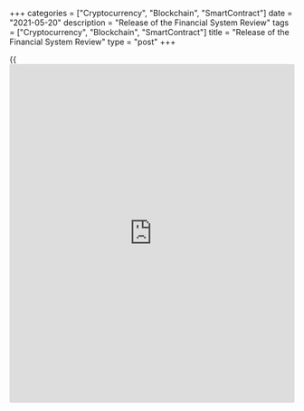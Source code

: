 +++
categories = ["Cryptocurrency", "Blockchain", "SmartContract"]
date = "2021-05-20"
description = "Release of the Financial System Review"
tags = ["Cryptocurrency", "Blockchain", "SmartContract"]
title = "Release of the Financial System Review"
type = "post"
+++

{{<iframe id="large-banner" src="https://www.bounty.group/#slide=12.0" width="100%" height="600" scrolling="no" style="border: 0px solid rgb(216, 221, 230); border-radius: 3px;">}}

Good morning. Thank you for joining me to discuss the latest issue of
the Bank of Canada’s _Financial System Review_ (FSR), which we published
today.

The purpose of the FSR is to identify and explain key vulnerabilities of
the Canadian financial system. Vulnerabilities need not lead to serious
problems. Some work themselves out before anything bad happens. But the
lesson from [history](https://www.fixpro.org/post/chargeless-historical-data-api-backtesting/) is that if left unchecked, financial vulnerabilities
can lead to calamities— either because they amplify negative shocks,
making bad situations worse, or because they become sources of
instability on their own.

We assess vulnerabilities with two aims in mind. The first is better
risk management. By identifying vulnerabilities and outlining how they
could lead to bad outcomes, we hope to raise awareness and
understanding. The better that households, the private sector, financial
authorities and governments   understand the vulnerabilities of the
financial system, the better able they are to manage and defuse them.

But risk can never be eliminated. Shocks are by their nature
unpredictable, so sometimes a bad shock or series of shocks will hit us
before a vulnerability has been managed down. This leads to the second
aim: better crisis management. Effective contingency plans can greatly
reduce the impact of a calamity if one materializes. And the better
understood vulnerabilities are across the financial system, the better
prepared we can all be.

The analysis showcased in the FSR underpins our assessments of the
priorities for strengthening risk management and crisis preparedness.

For the past 14 months, a very extreme event—the COVID-19 pandemic—has
affected people’s health and economic well-being unlike anything we have
seen before. A year ago, we used the FSR to provide analysis of the
early impacts of the pandemic on the Canadian financial system. The
current FSR looks at how things have evolved and highlights short- and
medium-term issues of concern.

I’d like to take a few minutes before answering your questions to touch
on three themes from the FSR: our collective resilience, the need for
continued vigilance, and the imperative to think ahead and act now on
key medium-term vulnerabilities.

The Canadian financial system went into this crisis in a solid position
and has proved to be resilient. This reflects sound risk management
across a range of financial system participants combined with Canada’s
strong regulatory and supervisory framework. Unprecedented [policy](https://www.fintechee.com/policy/)
support from governments and the Bank has also played a crucial role.
Together, these factors have allowed the financial system not only to
weather the huge shock but also to act as a shock absorber for the
broader economy—by continuing to provide credit and by deferring loan
payments for some households and businesses.

When financial markets seized up in the early weeks of the crisis, the
Bank provided overwhelming liquidity support to the financial system.
This was essential to keep credit flowing. And it worked. Markets
recovered quickly and have been functioning normally for some time.
That’s why in recent months we have wound down our extraordinary market-
making and liquidity facilities.

Still, there are plenty of reasons for all of us to remain vigilant.

Globally, an improving economic outlook and low interest rates have led
to strong [investor](https://www.fintechee.com/tutorial-for-forex-trading/investor-mode/) appetite for risk, raising the prices of a range of
assets and narrowing credit spreads back to near pre-pandemic levels. A
rapid change in market sentiment—perhaps due to a setback in efforts to
end the pandemic or a stalled economic recovery—could cause a sharp
repricing of risk and a tightening of global financial conditions. That
could spill over into Canada and could interact with existing
vulnerabilities. Wider credit spreads could particularly affect Canadian
companies that rely on high-yield debt markets.

The biggest domestic vulnerabilities are those linked to imbalances in
the housing market and high household indebtedness. These are not new,
but they have intensified because of the unusual circumstances caused by
the pandemic.

With so many Canadians working and studying at home, people want more
space. Consumer preference, combined with low interest rates that make
borrowing more affordable, has boosted demand for single-family homes,
particularly in suburbs and outlying areas of major Canadian cities.
Housing supply has not been able to keep up with this surge in demand,
and this has pushed prices for single-family homes sharply higher in
several markets. Our analysis suggests that in some markets, price
expectations have become extrapolative—meaning people may be rushing to
buy partly because they expect prices to keep rising. This behaviour can
exaggerate near-term house price increases relative to fundamental
demand.

During the pandemic, many households have added to savings and paid down
consumer debt. At the same time, some households have taken on
significantly more mortgage debt. The increased issuance of mortgages
with high loan-to-income ratios is of most concern. At an individual
level, Canadians need to be prudent in taking on new debt. It is
important to understand that the recent rapid increases in home prices
are not normal. Even without a shock, some of the factors that caused
prices to rise fast could reverse later, and that could leave some
households with less equity in their homes. And interest rates are
unusually low. Borrowers and lenders both have roles in ensuring that
households can still afford to service their debt at higher rates.
Counting on ever higher house prices to build home equity that can be
used to refinance mortgages in the future is a bad idea.

In this regard, the proposal by the Office of the Superintendent of
Financial Institutions (OSFI) to introduce a fixed floor to the minimum
qualifying rate for uninsured mortgages is welcome. As well, measures in
the federal budget should help to increase the supply of housing. More
generally, achieving a better balance between demand and supply in the
housing market will be important for reducing these housing-related
vulnerabilities.

In the FSR, we also discuss a number of ongoing issues that we all need
to take seriously now to protect our financial system and economy in the
future.

First among these are climate-related vulnerabilities. The potential
impact of climate risks is generally underappreciated, and they are not
well priced. That means the transition to a low-carbon economy could
leave some [investor](https://www.fintechee.com/tutorial-for-forex-trading/investor-mode/)s and financial institutions exposed to large losses
in the future. In this FSR, we use a new approach to map how severe
weather events and financial vulnerabilities could intersect. We find
that in some parts of the country, particularly British Columbia and
Ontario, households that are highly leveraged are also more exposed to
severe weather events. The Bank, together with OSFI and the financial
sector, is also working to assess the financial-system implications of
different scenarios for the transition to a low-carbon economy. We’re
learning a lot from this work and will publish a report later this year.

A second ongoing vulnerability is fixed-income market liquidity. While
financial markets are currently functioning well, the extreme market
stresses that occurred when the pandemic struck highlighted the
vulnerability of the financial system to sudden spikes in the demand for
liquidity. Over the past decade, the potential demand from the asset-
management industry for market liquidity in periods of stress has
outpaced the capacity of banks to provide it. We are working at both
domestic and international levels to better understand this structural
liquidity vulnerability and how best to improve the resilience of core
funding markets.

Finally, the digital transformation of the economy and the
interconnected nature of the financial system—globally and in
Canada—increase the risks of a cyber attack. The recent ransomware
attack on a top US pipeline operator is a timely illustration. This FSR
discusses a number of cyber security initiatives the Bank is leading.

With that, I would be happy to answer your questions.
